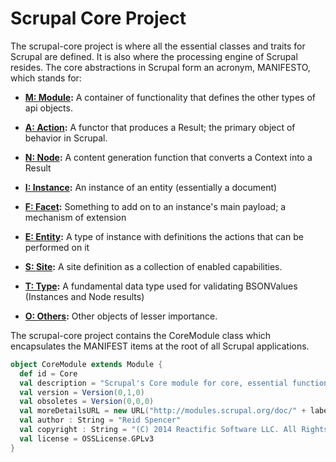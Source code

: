 # Scrupal Core Project

The scrupal-core project is where all the essential classes and traits for Scrupal are defined. It is also where the
processing engine of Scrupal resides. The core abstractions in Scrupal form an acronym, MANIFESTO, which stands for:

- **[M: Module](module.md):** A container of functionality that defines the other types of api objects.

- **[A: Action](action.md):** A functor that produces a Result; the primary object of behavior in Scrupal.

- **[N: Node](node.md):** A content generation function that converts a Context into a Result

- **[I: Instance](instance.md):** An instance of an entity (essentially a document)

- **[F: Facet](facet.md):** Something to add on to an instance's main payload; a mechanism of extension

- **[E: Entity](entity.md):** A type of instance with definitions the actions that can be performed on it

- **[S: Site](site.md):** A site definition as a collection of enabled capabilities.

- **[T: Type](type.md):** A fundamental data type used for validating BSONValues (Instances and Node results)

- **[O: Others](others.md):** Other objects of lesser importance.

The scrupal-core project contains the CoreModule class which encapsulates the MANIFEST items at the root of all
Scrupal applications.

```scala
object CoreModule extends Module {
  def id = Core
  val description = "Scrupal's Core module for core, essential functionality."
  val version = Version(0,1,0)
  val obsoletes = Version(0,0,0)
  val moreDetailsURL = new URL("http://modules.scrupal.org/doc/" + label)
  val author : String = "Reid Spencer"
  val copyright : String = "(C) 2014 Reactific Software LLC. All Rights Reserved"
  val license = OSSLicense.GPLv3
}
```


